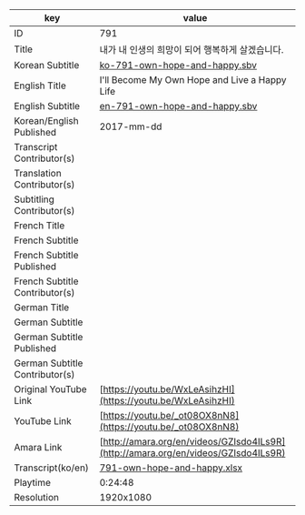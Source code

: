 |  key  |  value  |
|-------|---------|
| ID            | 791 |
| Title         | 내가 내 인생의 희망이 되어 행복하게 살겠습니다. |
| Korean Subtitle | [ko-791-own-hope-and-happy.sbv](https://github.com/jungtosociety/dharma-qna/raw/master/sub/791/ko-791-own-hope-and-happy.sbv) |
| English Title | I'll Become My Own Hope and Live a Happy Life |
| English Subtitle | [en-791-own-hope-and-happy.sbv](https://github.com/jungtosociety/dharma-qna/raw/master/sub/791/en-791-own-hope-and-happy.sbv) |
| Korean/English Published     | 2017-mm-dd |
| Transcript Contributor(s)   |  |
| Translation Contributor(s)   |  |
| Subtitling Contributor(s)   |  |
| French Title |  |
| French Subtitle |  |
| French Subtitle Published |  |
| French Subtitle Contributor(s) |  |
| German Title |  |
| German Subtitle |  |
| German Subtitle Published |  |
| German Subtitle Contributor(s) |  |
| Original YouTube Link  | [https://youtu.be/WxLeAsihzHI](https://youtu.be/WxLeAsihzHI) |
| YouTube Link  | [https://youtu.be/_ot08OX8nN8](https://youtu.be/_ot08OX8nN8) |
| Amara Link    | [http://amara.org/en/videos/GZIsdo4ILs9R](http://amara.org/en/videos/GZIsdo4ILs9R) |
| Transcript(ko/en) | [791-own-hope-and-happy.xlsx](https://github.com/jungtosociety/dharma-qna/raw/master/sub/791/791-own-hope-and-happy.xlsx) |
| Playtime | 0:24:48 |
| Resolution | 1920x1080|
